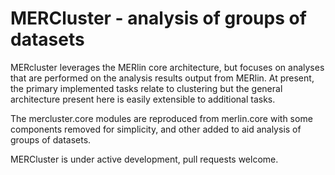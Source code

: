 # MERCluster - analysis of groups of datasets

MERcluster leverages the MERlin core architecture, but focuses on analyses that
are performed on the analysis results output from MERlin. At present, the 
primary implemented tasks relate to clustering but the general 
architecture present here is easily extensible to additional tasks. 

The mercluster.core modules are reproduced from merlin.core with some
components removed for simplicity, and other added to aid analysis of groups
of datasets.

MERCluster is under active development, pull requests welcome.